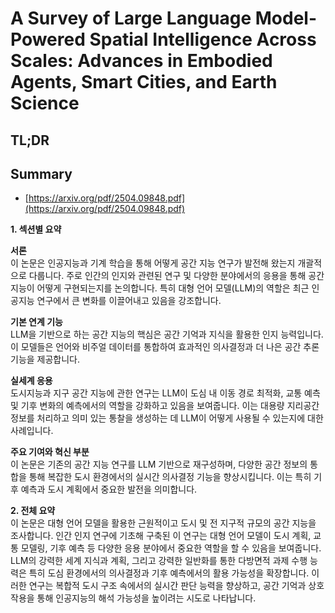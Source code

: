 # A Survey of Large Language Model-Powered Spatial Intelligence Across Scales: Advances in Embodied Agents, Smart Cities, and Earth Science
## TL;DR
## Summary
- [https://arxiv.org/pdf/2504.09848.pdf](https://arxiv.org/pdf/2504.09848.pdf)

**1. 섹션별 요약** 

**서론**  
이 논문은 인공지능과 기계 학습을 통해 어떻게 공간 지능 연구가 발전해 왔는지 개괄적으로 다룹니다. 주로 인간의 인지와 관련된 연구 및 다양한 분야에서의 응용을 통해 공간 지능이 어떻게 구현되는지를 논의합니다. 특히 대형 언어 모델(LLM)의 역할은 최근 인공지능 연구에서 큰 변화를 이끌어내고 있음을 강조합니다.

**기본 연계 기능**  
LLM을 기반으로 하는 공간 지능의 핵심은 공간 기억과 지식을 활용한 인지 능력입니다. 이 모델들은 언어와 비주얼 데이터를 통합하여 효과적인 의사결정과 더 나은 공간 추론 기능을 제공합니다.

**실세계 응용**  
도시지능과 지구 공간 지능에 관한 연구는 LLM이 도심 내 이동 경로 최적화, 교통 예측 및 기후 변화의 예측에서의 역할을 강화하고 있음을 보여줍니다. 이는 대용량 지리공간 정보를 처리하고 의미 있는 통찰을 생성하는 데 LLM이 어떻게 사용될 수 있는지에 대한 사례입니다.

**주요 기여와 혁신 부분**  
이 논문은 기존의 공간 지능 연구를 LLM 기반으로 재구성하며, 다양한 공간 정보의 통합을 통해 복잡한 도시 환경에서의 실시간 의사결정 기능을 향상시킵니다. 이는 특히 기후 예측과 도시 계획에서 중요한 발전을 의미합니다.

**2. 전체 요약**  
이 논문은 대형 언어 모델을 활용한 근원적이고 도시 및 전 지구적 규모의 공간 지능을 조사합니다. 인간 인지 연구에 기초해 구축된 이 연구는 대형 언어 모델이 도시 계획, 교통 모델링, 기후 예측 등 다양한 응용 분야에서 중요한 역할을 할 수 있음을 보여줍니다. LLM의 강력한 세계 지식과 계획, 그리고 강력한 일반화를 통한 다방면적 과제 수행 능력은 특히 도심 환경에서의 의사결정과 기후 예측에서의 활용 가능성을 확장합니다. 이러한 연구는 복합적 도시 구조 속에서의 실시간 판단 능력을 향상하고, 공간 기억과 상호작용을 통해 인공지능의 해석 가능성을 높이려는 시도로 나타납니다.